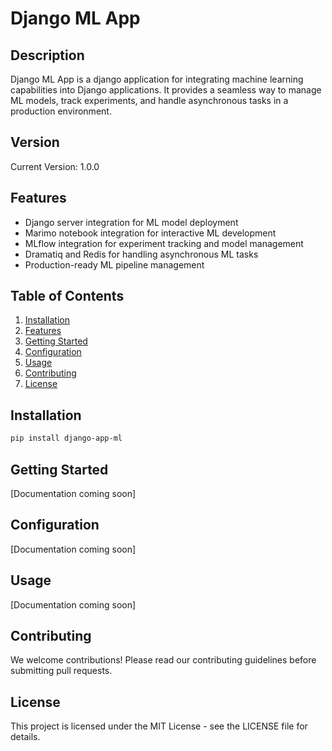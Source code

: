 # Django ML App

## Description
Django ML App is a django application for integrating machine learning capabilities into Django applications. It provides a seamless way to manage ML models, track experiments, and handle asynchronous tasks in a production environment.

## Version
Current Version: 1.0.0

## Features
- Django server integration for ML model deployment
- Marimo notebook integration for interactive ML development
- MLflow integration for experiment tracking and model management
- Dramatiq and Redis for handling asynchronous ML tasks
- Production-ready ML pipeline management

## Table of Contents
1. [Installation](#installation)
2. [Features](#features)
3. [Getting Started](#getting-started)
4. [Configuration](#configuration)
5. [Usage](#usage)
6. [Contributing](#contributing)
7. [License](#license)

## Installation
```bash
pip install django-app-ml
```

## Getting Started
[Documentation coming soon]

## Configuration
[Documentation coming soon]

## Usage
[Documentation coming soon]

## Contributing
We welcome contributions! Please read our contributing guidelines before submitting pull requests.

## License
This project is licensed under the MIT License - see the LICENSE file for details.